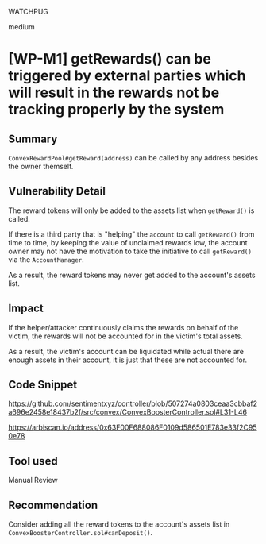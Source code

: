 WATCHPUG

medium

# [WP-M1] getRewards() can be triggered by external parties which will result in the rewards not be tracking properly by the system

## Summary

`ConvexRewardPool#getReward(address)` can be called by any address besides the owner themself.

## Vulnerability Detail

The reward tokens will only be added to the assets list when `getReward()` is called.

If there is a third party that is "helping" the `account` to call `getReward()` from time to time, by keeping the value of unclaimed rewards low, the account owner may not have the motivation to take the initiative to call `getReward()` via the `AccountManager`.

As a result, the reward tokens may never get added to the account's assets list.

## Impact

If the helper/attacker continuously claims the rewards on behalf of the victim, the rewards will not be accounted for in the victim's total assets.

As a result, the victim's account can be liquidated while actual there are enough assets in their account, it is just that these are not accounted for.

## Code Snippet

https://github.com/sentimentxyz/controller/blob/507274a0803ceaa3cbbaf2a696e2458e18437b2f/src/convex/ConvexBoosterController.sol#L31-L46

https://arbiscan.io/address/0x63F00F688086F0109d586501E783e33f2C950e78

## Tool used

Manual Review

## Recommendation

Consider adding all the reward tokens to the account's assets list in `ConvexBoosterController.sol#canDeposit()`.